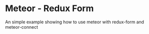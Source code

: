 # Meteor - Redux Form
An simple example showing how to use meteor with redux-form and meteor-connect
